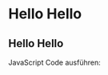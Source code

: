 # Hello Hello 
## Hello Hello 



JavaScript Code ausführen:

<script>
import foo from "./test.js"

export default function foo2(x){
  return "das ist ein string: " + 1  
}

foo2(3) + " | " + foo(4)
</script>